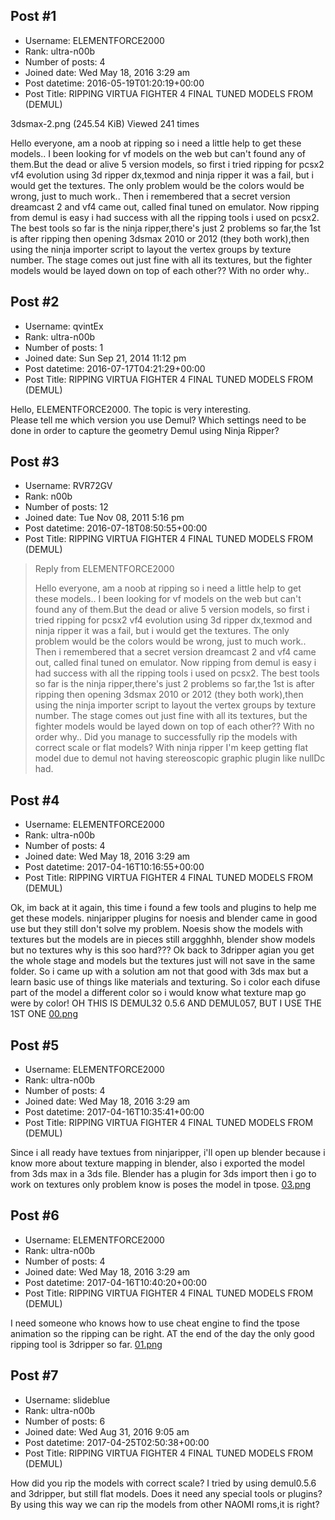 ## Post #1
- Username: ELEMENTFORCE2000
- Rank: ultra-n00b
- Number of posts: 4
- Joined date: Wed May 18, 2016 3:29 am
- Post datetime: 2016-05-19T01:20:19+00:00
- Post Title: RIPPING VIRTUA FIGHTER 4 FINAL TUNED MODELS FROM (DEMUL)

3dsmax-2.png (245.54 KiB) Viewed 241 times

Hello everyone, am a noob at ripping so i need a little help to get these models.. I been looking for vf models on the web but can't found any of them.But the dead or alive 5 version models, so first i tried ripping for pcsx2 vf4 evolution using 3d ripper dx,texmod and ninja ripper it was a fail, but i would get the textures. The only problem would be the colors would be wrong, just to much work.. Then i remembered that a secret version dreamcast 2 and vf4 came out, called final tuned on emulator. Now ripping from demul is easy i had success with all the ripping tools i used on pcsx2. The best tools so far is the ninja ripper,there's just 2 problems so far,the 1st is after ripping then opening 3dsmax 2010 or 2012 (they both work),then using the ninja importer script to layout the vertex groups by texture number. The stage comes out just fine with all its textures, but the fighter models would be layed down on top of each other??
With no order why..
## Post #2
- Username: qvintEx
- Rank: ultra-n00b
- Number of posts: 1
- Joined date: Sun Sep 21, 2014 11:12 pm
- Post datetime: 2016-07-17T04:21:29+00:00
- Post Title: RIPPING VIRTUA FIGHTER 4 FINAL TUNED MODELS FROM (DEMUL)

Hello, ELEMENTFORCE2000.
The topic is very interesting.  
Please tell me which version you use Demul?
Which settings need to be done in order to capture the geometry Demul using Ninja Ripper?
## Post #3
- Username: RVR72GV
- Rank: n00b
- Number of posts: 12
- Joined date: Tue Nov 08, 2011 5:16 pm
- Post datetime: 2016-07-18T08:50:55+00:00
- Post Title: RIPPING VIRTUA FIGHTER 4 FINAL TUNED MODELS FROM (DEMUL)

> Reply from ELEMENTFORCE2000
>
> Hello everyone, am a noob at ripping so i need a little help to get these models.. I been looking for vf models on the web but can't found any of them.But the dead or alive 5 version models, so first i tried ripping for pcsx2 vf4 evolution using 3d ripper dx,texmod and ninja ripper it was a fail, but i would get the textures. The only problem would be the colors would be wrong, just to much work.. Then i remembered that a secret version dreamcast 2 and vf4 came out, called final tuned on emulator. Now ripping from demul is easy i had success with all the ripping tools i used on pcsx2. The best tools so far is the ninja ripper,there's just 2 problems so far,the 1st is after ripping then opening 3dsmax 2010 or 2012 (they both work),then using the ninja importer script to layout the vertex groups by texture number. The stage comes out just fine with all its textures, but the fighter models would be layed down on top of each other??
With no order why..
Did you manage to successfully rip the models with correct scale or flat models? With ninja ripper I'm keep getting flat model due to demul not having stereoscopic graphic plugin like nullDc had.
## Post #4
- Username: ELEMENTFORCE2000
- Rank: ultra-n00b
- Number of posts: 4
- Joined date: Wed May 18, 2016 3:29 am
- Post datetime: 2017-04-16T10:16:55+00:00
- Post Title: RIPPING VIRTUA FIGHTER 4 FINAL TUNED MODELS FROM (DEMUL)

Ok, im back at it again, this time i found a few tools and plugins to help me get these models. ninjaripper plugins for noesis and blender came in good use but they still don't solve my problem. Noesis show the models with textures but the models are in pieces still arggghhh, blender show models but no textures why is this soo hard???  Ok back to 3dripper agian you get the whole stage and models but the textures just will not save in the same folder. So i came up with a solution am not that good with 3ds max but a learn basic use of things like materials and texturing. So i color each difuse part of the model a different color so i would know what texture map go were by color! OH THIS IS DEMUL32 0.5.6 AND DEMUL057, BUT I USE THE 1ST ONE
[00.png](https://xentaxbackup.github.io/file/12782_00.png)
## Post #5
- Username: ELEMENTFORCE2000
- Rank: ultra-n00b
- Number of posts: 4
- Joined date: Wed May 18, 2016 3:29 am
- Post datetime: 2017-04-16T10:35:41+00:00
- Post Title: RIPPING VIRTUA FIGHTER 4 FINAL TUNED MODELS FROM (DEMUL)

Since i all ready have textues from ninjaripper, i'll open up blender because i know more about texture mapping in blender, also i exported the model from 3ds max in a 3ds file. Blender has a plugin  for 3ds  import then i go to work on textures only problem know is poses the model in tpose.
[03.png](https://xentaxbackup.github.io/file/12783_03.png)
## Post #6
- Username: ELEMENTFORCE2000
- Rank: ultra-n00b
- Number of posts: 4
- Joined date: Wed May 18, 2016 3:29 am
- Post datetime: 2017-04-16T10:40:20+00:00
- Post Title: RIPPING VIRTUA FIGHTER 4 FINAL TUNED MODELS FROM (DEMUL)

I need someone who knows how to use cheat engine to find the tpose animation so the ripping can be right. AT the end of the day the only good  ripping tool is 3dripper so far.
[01.png](https://xentaxbackup.github.io/file/12784_01.png)
## Post #7
- Username: slideblue
- Rank: ultra-n00b
- Number of posts: 6
- Joined date: Wed Aug 31, 2016 9:05 am
- Post datetime: 2017-04-25T02:50:38+00:00
- Post Title: RIPPING VIRTUA FIGHTER 4 FINAL TUNED MODELS FROM (DEMUL)

How did you rip the models with correct scale? I tried by using demul0.5.6 and 3dripper, but still flat models.
Does it need any special tools or plugins? 
By using this way we can rip the models from other NAOMI roms,it is right?
